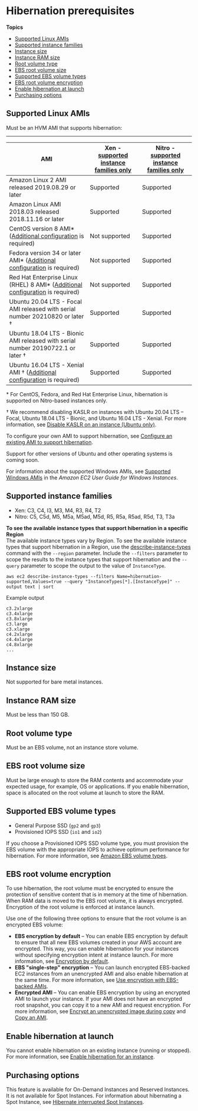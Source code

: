 # Hibernation prerequisites<a name="hibernating-prerequisites"></a>

**Topics**
+ [Supported Linux AMIs](#hibernation-prereqs-supported-amis)
+ [Supported instance families](#hibernation-prereqs-supported-instance-families)
+ [Instance size](#hibernation-prereqs-instance-size)
+ [Instance RAM size](#instance-ram-size)
+ [Root volume type](#hibernation-prereqs-root-volume-type)
+ [EBS root volume size](#hibernation-prereqs-ebs-root-volume-size)
+ [Supported EBS volume types](#hibernation-prereqs-ebs-volume-types)
+ [EBS root volume encryption](#hibernation-prereqs-ebs-root-volume-encryption)
+ [Enable hibernation at launch](#hibernation-prereqs-enable-at-launch)
+ [Purchasing options](#hibernation-prereqs-purchasing-options)

## Supported Linux AMIs<a name="hibernation-prereqs-supported-amis"></a>

Must be an HVM AMI that supports hibernation:


****  

| AMI | Xen \- [supported instance families only](#hibsupported-instance-families) | Nitro \- [supported instance families only](#hibsupported-instance-families) | 
| --- | --- | --- | 
| Amazon Linux 2 AMI released 2019\.08\.29 or later | Supported | Supported | 
| Amazon Linux AMI 2018\.03 released 2018\.11\.16 or later | Supported | Supported | 
| CentOS version 8 AMI\* \([Additional configuration](hibernation-enabled-AMI.md#configure-centos-for-hibernation) is required\)  | Not supported | Supported | 
| Fedora version 34 or later AMI\* \([Additional configuration](hibernation-enabled-AMI.md#configure-fedora-for-hibernation) is required\)  | Not supported | Supported | 
| Red Hat Enterprise Linux \(RHEL\) 8 AMI\* \([Additional configuration](hibernation-enabled-AMI.md#configure-RHEL-for-hibernation) is required\)  | Not supported | Supported | 
|  Ubuntu 20\.04 LTS \- Focal AMI released with serial number 20210820 or later †  | Supported | Supported | 
| Ubuntu 18\.04 LTS \- Bionic AMI released with serial number 20190722\.1 or later † | Supported | Supported | 
| Ubuntu 16\.04 LTS \- Xenial AMI † \([Additional configuration](hibernation-enabled-AMI.md#configure-ubuntu1604-for-hibernation) is required\) | Supported | Supported | 

\* For CentOS, Fedora, and Red Hat Enterprise Linux, hibernation is supported on Nitro\-based instances only\. 

† We recommend disabling KASLR on instances with Ubuntu 20\.04 LTS – Focal, Ubuntu 18\.04 LTS \- Bionic, and Ubuntu 16\.04 LTS \- Xenial\. For more information, see [Disable KASLR on an instance \(Ubuntu only\)](hibernation-disable-kaslr.md)\.

To configure your own AMI to support hibernation, see [Configure an existing AMI to support hibernation](hibernation-enabled-AMI.md)\.

Support for other versions of Ubuntu and other operating systems is coming soon\.

For information about the supported Windows AMIs, see [Supported Windows AMIs](https://docs.aws.amazon.com/AWSEC2/latest/WindowsGuide/hibernating-prerequisites.html#hibernation-prereqs-supported-amis) in the *Amazon EC2 User Guide for Windows Instances*\.

## Supported instance families<a name="hibernation-prereqs-supported-instance-families"></a>
+ Xen: C3, C4, I3, M3, M4, R3, R4, T2
+ Nitro: C5, C5d, M5, M5a, M5ad, M5d, R5, R5a, R5ad, R5d, T3, T3a

**To see the available instance types that support hibernation in a specific Region**  
The available instance types vary by Region\. To see the available instance types that support hibernation in a Region, use the [describe\-instance\-types](https://docs.aws.amazon.com/cli/latest/reference/ec2/describe-instance-types.html) command with the `--region` parameter\. Include the `--filters` parameter to scope the results to the instance types that support hibernation and the `--query` parameter to scope the output to the value of `InstanceType`\.

```
aws ec2 describe-instance-types --filters Name=hibernation-supported,Values=true --query "InstanceTypes[*].[InstanceType]" --output text | sort
```

Example output

```
c3.2xlarge
c3.4xlarge
c3.8xlarge
c3.large
c3.xlarge
c4.2xlarge
c4.4xlarge
c4.8xlarge
...
```

## Instance size<a name="hibernation-prereqs-instance-size"></a>

Not supported for bare metal instances\.

## Instance RAM size<a name="instance-ram-size"></a>

Must be less than 150 GB\.

## Root volume type<a name="hibernation-prereqs-root-volume-type"></a>

Must be an EBS volume, not an instance store volume\.

## EBS root volume size<a name="hibernation-prereqs-ebs-root-volume-size"></a>

Must be large enough to store the RAM contents and accommodate your expected usage, for example, OS or applications\. If you enable hibernation, space is allocated on the root volume at launch to store the RAM\.

## Supported EBS volume types<a name="hibernation-prereqs-ebs-volume-types"></a>
+ General Purpose SSD \(`gp2` and `gp3`\)
+ Provisioned IOPS SSD \(`io1` and `io2`\)

If you choose a Provisioned IOPS SSD volume type, you must provision the EBS volume with the appropriate IOPS to achieve optimum performance for hibernation\. For more information, see [Amazon EBS volume types](ebs-volume-types.md)\.

## EBS root volume encryption<a name="hibernation-prereqs-ebs-root-volume-encryption"></a>

To use hibernation, the root volume must be encrypted to ensure the protection of sensitive content that is in memory at the time of hibernation\. When RAM data is moved to the EBS root volume, it is always encrypted\. Encryption of the root volume is enforced at instance launch\.

Use one of the following three options to ensure that the root volume is an encrypted EBS volume:
+ **EBS encryption by default** – You can enable EBS encryption by default to ensure that all new EBS volumes created in your AWS account are encrypted\. This way, you can enable hibernation for your instances without specifying encryption intent at instance launch\. For more information, see [Encryption by default](EBSEncryption.md#encryption-by-default)\.
+ **EBS "single\-step" encryption** – You can launch encrypted EBS\-backed EC2 instances from an unencrypted AMI and also enable hibernation at the same time\. For more information, see [Use encryption with EBS\-backed AMIs](AMIEncryption.md)\.
+ **Encrypted AMI** – You can enable EBS encryption by using an encrypted AMI to launch your instance\. If your AMI does not have an encrypted root snapshot, you can copy it to a new AMI and request encryption\. For more information, see [Encrypt an unencrypted image during copy](AMIEncryption.md#copy-unencrypted-to-encrypted) and [Copy an AMI](CopyingAMIs.md#ami-copy-steps)\.

## Enable hibernation at launch<a name="hibernation-prereqs-enable-at-launch"></a>

You cannot enable hibernation on an existing instance \(running or stopped\)\. For more information, see [Enable hibernation for an instance](enabling-hibernation.md)\.

## Purchasing options<a name="hibernation-prereqs-purchasing-options"></a>

This feature is available for On\-Demand Instances and Reserved Instances\. It is not available for Spot Instances\. For information about hibernating a Spot Instance, see [Hibernate interrupted Spot Instances](hibernate-spot-instances.md)\.